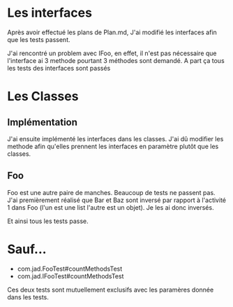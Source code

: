 # Les interfaces

Après avoir effectué les plans de Plan.md, J'ai modifié les interfaces afin que les tests passent.

J'ai rencontré un problem avec IFoo, en effet, il n'est pas nécessaire que l'interface ai 3 methode pourtant 3 méthodes
sont demandé.
A part ça tous les tests des interfaces sont passés

# Les Classes

## Implémentation

J'ai ensuite implémenté les interfaces dans les classes. J'ai dû modifier les methode afin qu'elles prennent les
interfaces en paramètre plutôt que les classes.

## Foo

Foo est une autre paire de manches. Beaucoup de tests ne passent pas.
J'ai premièrement réalisé que Bar et Baz sont inversé par rapport à l'activité 1 dans Foo (l'un est une list l'autre est
un objet). Je les ai donc inversés.

Et ainsi tous les tests passe.

# Sauf...

- com.jad.FooTest#countMethodsTest
- com.jad.IFooTest#countMethodsTest

Ces deux tests sont mutuellement exclusifs avec les paramères donnée dans les tests.